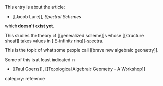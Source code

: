 This entry is about the article:

* [[Jacob Lurie]], _Spectral Schemes_

which **doesn't exist yet**.

This studies the theory of [[generalized scheme]]s whose [[structure sheaf]] takes values in [[E-infinity ring]]-spectra.

This is the topic of what some people call [[brave new algebraic geometry]].

Some of this is at least indicated in 

* [[Paul Goerss]], [[Topological Algebraic Geometry - A Workshop]]

category: reference